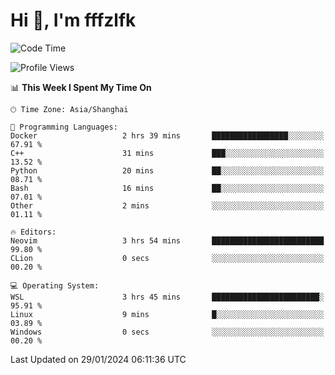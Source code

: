 # Hi 👋, I'm fffzlfk

<!--START_SECTION:waka-->
![Code Time](http://img.shields.io/badge/Code%20Time-646%20hrs%2017%20mins-blue)

![Profile Views](http://img.shields.io/badge/Profile%20Views-0-blue)

📊 **This Week I Spent My Time On** 

```text
🕑︎ Time Zone: Asia/Shanghai

💬 Programming Languages: 
Docker                   2 hrs 39 mins       █████████████████░░░░░░░░   67.91 % 
C++                      31 mins             ███░░░░░░░░░░░░░░░░░░░░░░   13.52 % 
Python                   20 mins             ██░░░░░░░░░░░░░░░░░░░░░░░   08.71 % 
Bash                     16 mins             ██░░░░░░░░░░░░░░░░░░░░░░░   07.01 % 
Other                    2 mins              ░░░░░░░░░░░░░░░░░░░░░░░░░   01.11 % 

🔥 Editors: 
Neovim                   3 hrs 54 mins       █████████████████████████   99.80 % 
CLion                    0 secs              ░░░░░░░░░░░░░░░░░░░░░░░░░   00.20 % 

💻 Operating System: 
WSL                      3 hrs 45 mins       ████████████████████████░   95.91 % 
Linux                    9 mins              █░░░░░░░░░░░░░░░░░░░░░░░░   03.89 % 
Windows                  0 secs              ░░░░░░░░░░░░░░░░░░░░░░░░░   00.20 % 
```


 Last Updated on 29/01/2024 06:11:36 UTC
<!--END_SECTION:waka-->
